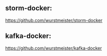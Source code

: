 
## storm-docker:

https://github.com/wurstmeister/storm-docker

## kafka-docker:

https://github.com/wurstmeister/kafka-docker


